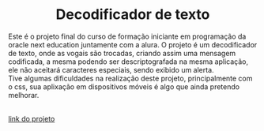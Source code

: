 <h1 align="center"> Decodificador de texto </h1>
Este é o projeto final do curso de formação iniciante em programação da oracle next education juntamente com a alura. 
O projeto é um decodificador de texto, onde as vogais são trocadas, criando assim uma mensagem codificada, a mesma podendo ser descriptografada na mesma aplicação,
ele não aceitará caracteres especiais, sendo exibido um alerta. <br>
Tive algumas dificuldades na realização deste projeto, principalmente com o css, sua aplixação em dispositivos móveis é algo que ainda pretendo melhorar. <br><br>

<a href="https://decodificador-de-texto-sooty.vercel.app/">link do projeto</a> 
        


